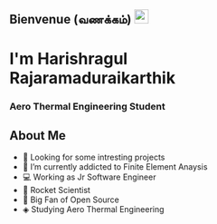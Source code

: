 ## Bienvenue (வணக்கம்) <img src="https://media.giphy.com/media/hvRJCLFzcasrR4ia7z/giphy.gif" width="25px">

# I'm Harishragul Rajaramaduraikarthik

### Aero Thermal Engineering Student

## About Me
- 🔭 Looking for some intresting projects
- 🌱 I’m currently addicted to Finite Element Anaysis
- 💻 Working as Jr Software Engineer
- 🚀 Rocket Scientist
- 🎃 Big Fan of Open Source
- ◈ Studying Aero Thermal Engineering
